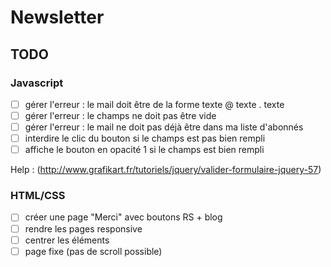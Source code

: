 # Newsletter

## TODO

### Javascript

- [ ] gérer l'erreur : le mail doit être de la forme texte @ texte . texte
- [ ] gérer l'erreur : le champs ne doit pas être vide
- [ ] gérer l'erreur : le mail ne doit pas déjà être dans ma liste d'abonnés
- [ ] interdire le clic du bouton si le champs est pas bien rempli
- [ ] affiche le bouton en opacité 1 si le champs est bien rempli

Help : (http://www.grafikart.fr/tutoriels/jquery/valider-formulaire-jquery-57)

### HTML/CSS

- [ ] créer une page "Merci" avec boutons RS + blog
- [ ] rendre les pages responsive
- [ ] centrer les éléments
- [ ] page fixe (pas de scroll possible)
